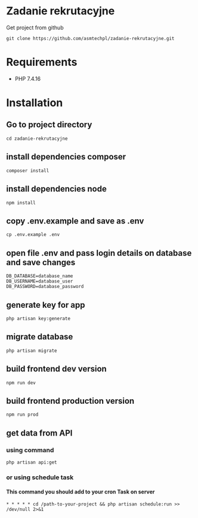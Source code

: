 # Zadanie rekrutacyjne

Get project from github
```shell
git clone https://github.com/asmtechpl/zadanie-rekrutacyjne.git
```
# Requirements

- PHP 7.4.16

# Installation

## Go to project directory
```shell
cd zadanie-rekrutacyjne
```
## install dependencies composer
```shell
composer install
```

## install dependencies node
```shell
npm install
```

## copy .env.example and save as .env
```shell
cp .env.example .env
```

## open file .env and pass login details on database and save changes

```env
DB_DATABASE=database_name
DB_USERNAME=database_user
DB_PASSWORD=database_password
```

## generate key for app
```shell
php artisan key:generate
```

## migrate database
```shell
php artisan migrate
```

## build frontend dev version
```shell
npm run dev
```
## build frontend production version
```shell
npm run prod
```

## get data from API
### using command 
```shell
php artisan api:get
```

### or using schedule task
#### This command you should add to your cron Task on server
```shell 
* * * * * cd /path-to-your-project && php artisan schedule:run >> /dev/null 2>&1
```
